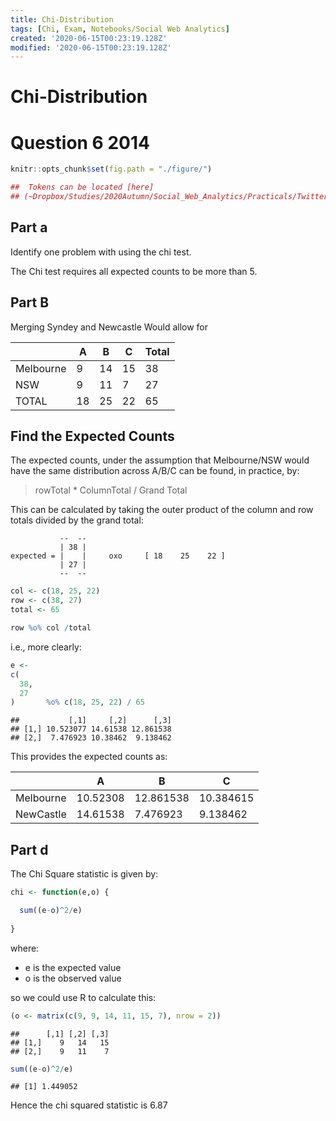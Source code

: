 ```yaml
---
title: Chi-Distribution
tags: [Chi, Exam, Notebooks/Social Web Analytics]
created: '2020-06-15T00:23:19.128Z'
modified: '2020-06-15T00:23:19.128Z'
---
```


# Chi-Distribution

# Question 6 2014

```r
knitr::opts_chunk$set(fig.path = "./figure/")

##  Tokens can be located [here]
## (~Dropbox/Studies/2020Autumn/Social_Web_Analytics/Practicals/Twitter_Tokens.org)
```

## Part a
Identify one problem with using the chi test.

The Chi test requires all expected counts to be more than 5.

## Part B
Merging Syndey and Newcastle Would allow for 

|           | A   | B   | C   | Total |
| ---       | --- | --- | --- | ---   |
| Melbourne | 9   | 14  | 15  | 38    |
| NSW       | 9   | 11  | 7   | 27    |
| TOTAL     | 18  | 25  | 22  | 65    |


## Find the Expected Counts
The expected counts, under the assumption that Melbourne/NSW would have the same
distribution across A/B/C can be found, in practice, by:

> rowTotal * ColumnTotal / Grand Total

This can be calculated by taking the outer product of the column and row totals divided by the grand total:


```
           --  -- 
           | 38 |
expected = |    |     oxo     [ 18    25    22 ]
           | 27 |   
           --  -- 
```


```r
col <- c(18, 25, 22)
row <- c(38, 27)
total <- 65

row %o% col /total
```

i.e., more clearly:

```r
e <- 
c(
  38,
  27
)       %o% c(18, 25, 22) / 65
```


```
##           [,1]     [,2]      [,3]
## [1,] 10.523077 14.61538 12.861538
## [2,]  7.476923 10.38462  9.138462
```


This provides the expected counts as:

|           | A        | B         | C         |
| ---       | ---      | ---       | ---       |
| Melbourne | 10.52308 | 12.861538 | 10.384615 |
| NewCastle | 14.61538 | 7.476923  | 9.138462  |


## Part d
The Chi Square statistic is given by:


```r
chi <- function(e,o) {

  sum((e-o)^2/e)
  
}
```

where:

 * e is the expected value
 * o is the observed value

so we could use R to calculate this:


```r
(o <- matrix(c(9, 9, 14, 11, 15, 7), nrow = 2))
```

```
##      [,1] [,2] [,3]
## [1,]    9   14   15
## [2,]    9   11    7
```

```r
sum((e-o)^2/e)
```

```
## [1] 1.449052
```

Hence the chi squared statistic is 6.87
